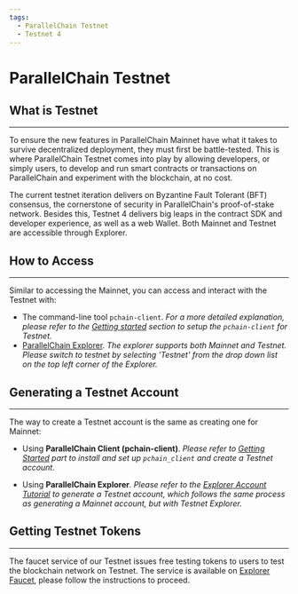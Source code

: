 ```yaml
---
tags:
  - ParallelChain Testnet 
  - Testnet 4
---
```


# ParallelChain Testnet

## What is Testnet
---
To ensure the new features in ParallelChain Mainnet have what it takes to survive decentralized deployment, they must first be battle-tested. This is where ParallelChain Testnet comes into play by allowing developers, or simply users, to develop and run smart contracts or transactions on ParallelChain and experiment with the blockchain, at no cost.

The current testnet iteration delivers on Byzantine Fault Tolerant (BFT) consensus, the cornerstone of security in ParallelChain's proof-of-stake network. Besides this, Testnet 4 delivers big leaps in the contract SDK and developer experience, as well as a web Wallet.
Both Mainnet and Testnet are accessible through Explorer.

## How to Access
---

Similar to accessing the Mainnet, you can access and interact with the Testnet with:

- The command-line tool `pchain-client`. *For a more detailed explanation, please refer to the [Getting started](../getting_started/prepare_env.md#setting-endpoint-interacting-with-parallelchain) section to setup the `pchain-client` for Testnet.*
- [ParallelChain Explorer](https://explorer.parallelchain.io/explorer). *The explorer supports both Mainnet and Testnet. Please switch to testnet by selecting 'Testnet' from the drop down list on the top left corner of the Explorer.*

## Generating a Testnet Account
---
The way to create a Testnet account is the same as creating one for Mainnet:

- Using **ParallelChain Client (pchain-client)**.
*Please refer to [Getting Started](../getting_started/create_account.md#generating-keypair) part to install and set up `pchain_client` and create a Testnet account.*

- Using **ParallelChain Explorer**.
*Please refer to the [Explorer Account Tutorial](https://parallelchain.io/company/newsroom/explorer-account-tutorial) to generate a Testnet account, which follows the same process as generating a Mainnet account, but with Testnet Explorer.*

## Getting Testnet Tokens
---
The faucet service of our Testnet issues free testing tokens to users to test the blockchain network on Testnet. The service is available on [Explorer Faucet](https://faucet.parallelchain.io), please follow the instructions to proceed.